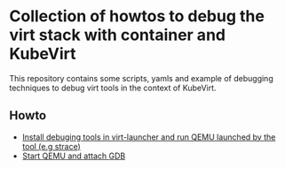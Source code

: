 # Collection of howtos to debug the virt stack with container and KubeVirt

This repository contains some scripts, yamls and example of debugging techniques
to debug virt tools in the context of KubeVirt.

## Howto
* [Install debuging tools in virt-launcher and run QEMU launched by the tool (e.g strace)](kubevirt-demo-strace)
* [Start QEMU and attach GDB](TODO)

